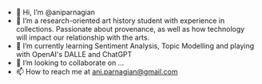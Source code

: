 - 👋 Hi, I’m @aniparnagian
- 👀 I’m a research-oriented art history student with experience in collections. Passionate about provenance, as well as how technology will impact our relationship with the arts.
- 🌱 I’m currently learning Sentiment Analysis, Topic Modelling and playing with OpenAI's DALLE and ChatGPT
- 💞️ I’m looking to collaborate on ...
- 📫 How to reach me at ani.parnagian@gmail.com

<!---
aniparnagian/aniparnagian is a ✨ special ✨ repository because its `README.md` (this file) appears on your GitHub profile.
You can click the Preview link to take a look at your changes.
--->
